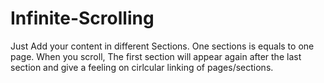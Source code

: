 # Infinite-Scrolling

Just Add your content in different Sections. One sections is equals to one page.
When you scroll, The first section will appear again after the last section and give a feeling on cirlcular linking of pages/sections. 

